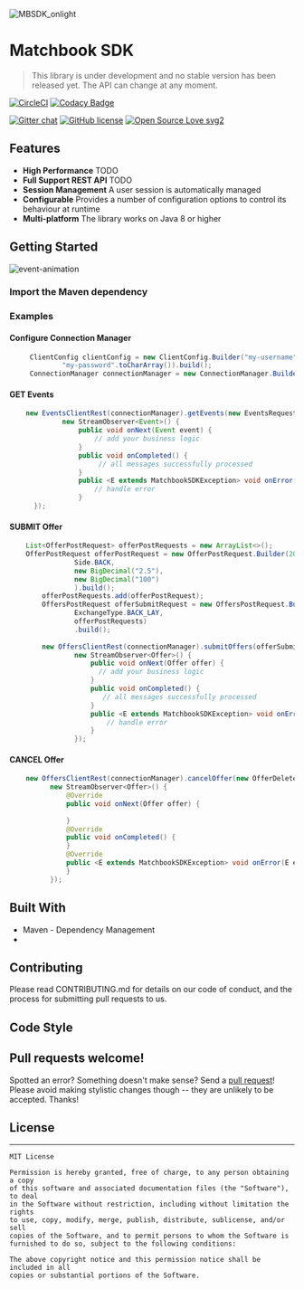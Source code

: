 ![MBSDK_onlight](https://user-images.githubusercontent.com/4140597/66038798-0868d600-e50b-11e9-9055-b51e5f9f5779.png)
# Matchbook SDK

> This library is under development and no stable version has been released yet.
> The API can change at any moment.

[![CircleCI](https://circleci.com/gh/matchbook-technology/matchbook-sdk.svg?style=svg)](https://circleci.com/gh/matchbook-technology/matchbook-sdk)
[![Codacy Badge](https://api.codacy.com/project/badge/Grade/f91f929fa3184482abb2704f98615f46)](https://www.codacy.com/app/volkodav_s/matchbook-sdk?utm_source=github.com&amp;utm_medium=referral&amp;utm_content=volkodavs/matchbook-sdk&amp;utm_campaign=Badge_Grade)

[![Gitter chat](https://badges.gitter.im/gitterHQ/gitter.png)](https://gitter.im/matchbook-sdk/community)
[![GitHub license](https://img.shields.io/github/license/Naereen/StrapDown.js.svg)](https://github.com/Naereen/StrapDown.js/blob/master/LICENSE)
[![Open Source Love svg2](https://badges.frapsoft.com/os/v2/open-source.svg?v=103)](https://github.com/ellerbrock/open-source-badges/)

## Features

* **High Performance** TODO
* **Full Support REST API** TODO
* **Session Management** A user session is automatically managed
* **Configurable** Provides a number of configuration options to control its behaviour at runtime
* **Multi-platform** The library works on Java 8 or higher

## Getting Started

![event-animation](https://user-images.githubusercontent.com/4140597/66122695-4849bf00-e5d8-11e9-8138-0ae565471328.gif)

### Import the Maven dependency 

### Examples

#### Configure Connection Manager

```java 
     ClientConfig clientConfig = new ClientConfig.Builder("my-username".toCharArray(),
             "my-password".toCharArray()).build();
     ConnectionManager connectionManager = new ConnectionManager.Builder(clientConfig).build();
```

#### GET Events 

```java
    new EventsClientRest(connectionManager).getEvents(new EventsRequest.Builder().build(),
             new StreamObserver<Event>() {
                 public void onNext(Event event) {
                     // add your business logic
                 }
                 public void onCompleted() {
                      // all messages successfully processed 
                 }
                 public <E extends MatchbookSDKException> void onError(E e) {
                     // handle error 
                 }
      });
```

#### SUBMIT Offer

```java
    List<OfferPostRequest> offerPostRequests = new ArrayList<>();
    OfferPostRequest offerPostRequest = new OfferPostRequest.Builder(2020L,
                Side.BACK,
                new BigDecimal("2.5"),
                new BigDecimal("100")
                ).build();
        offerPostRequests.add(offerPostRequest);
        OffersPostRequest offerSubmitRequest = new OffersPostRequest.Builder(OddsType.DECIMAL,
                ExchangeType.BACK_LAY,
                offerPostRequests)
                .build();
    
        new OffersClientRest(connectionManager).submitOffers(offerSubmitRequest,
                new StreamObserver<Offer>() {
                    public void onNext(Offer offer) {
                      // add your business logic
                    }
                    public void onCompleted() {
                       // all messages successfully processed 
                    }
                    public <E extends MatchbookSDKException> void onError(E e) {
                        // handle error 
                    }
                });
````

#### CANCEL Offer

```java
    new OffersClientRest(connectionManager).cancelOffer(new OfferDeleteRequest.Builder(1000L).build(),
          new StreamObserver<Offer>() {
              @Override
              public void onNext(Offer offer) {
                  
              }
              @Override
              public void onCompleted() {
              }
              @Override
              public <E extends MatchbookSDKException> void onError(E e) {
              }
          });
```

## Built With

* Maven - Dependency Management
* 

## Contributing

Please read CONTRIBUTING.md for details on our code of conduct, and the process for submitting pull requests to us.

## Code Style


## Pull requests welcome!
Spotted an error? Something doesn't make sense? Send a [pull request](https://github.com/matchbook-technology/matchbook-sdk/pulls)! Please avoid making stylistic changes though 
-- they are unlikely to be accepted. Thanks!

## License
-------
    MIT License
    
    Permission is hereby granted, free of charge, to any person obtaining a copy
    of this software and associated documentation files (the "Software"), to deal
    in the Software without restriction, including without limitation the rights
    to use, copy, modify, merge, publish, distribute, sublicense, and/or sell
    copies of the Software, and to permit persons to whom the Software is
    furnished to do so, subject to the following conditions:
    
    The above copyright notice and this permission notice shall be included in all
    copies or substantial portions of the Software.

